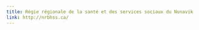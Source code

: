 ```yaml
---
title: Régie régionale de la santé et des services sociaux du Nunavik
link: http://nrbhss.ca/
---
```

